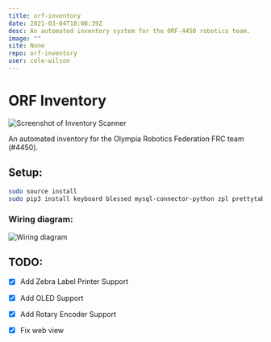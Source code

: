 ```yaml
---
title: orf-inventory
date: 2021-03-04T18:08:39Z
desc: An automated inventory system for the ORF-4450 robotics team.
image: ""
site: None
repo: orf-inventory
user: cole-wilson
---
```

# ORF Inventory

![Screenshot of Inventory Scanner](./screenshot.PNG)

An automated inventory for the Olympia Robotics Federation FRC team (#4450).

## Setup:
```bash
sudo source install
sudo pip3 install keyboard blessed mysql-connector-python zpl prettytable
```
### Wiring diagram:
![Wiring diagram](./wiring.png)

## TODO:
 - [x] Add Zebra Label Printer Support
 - [x] Add OLED Support
 - [x] Add Rotary Encoder Support
 - [x] Fix web view

